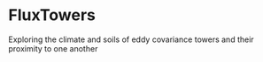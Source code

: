 # FluxTowers
Exploring the climate and soils of eddy covariance towers and their proximity to one another
